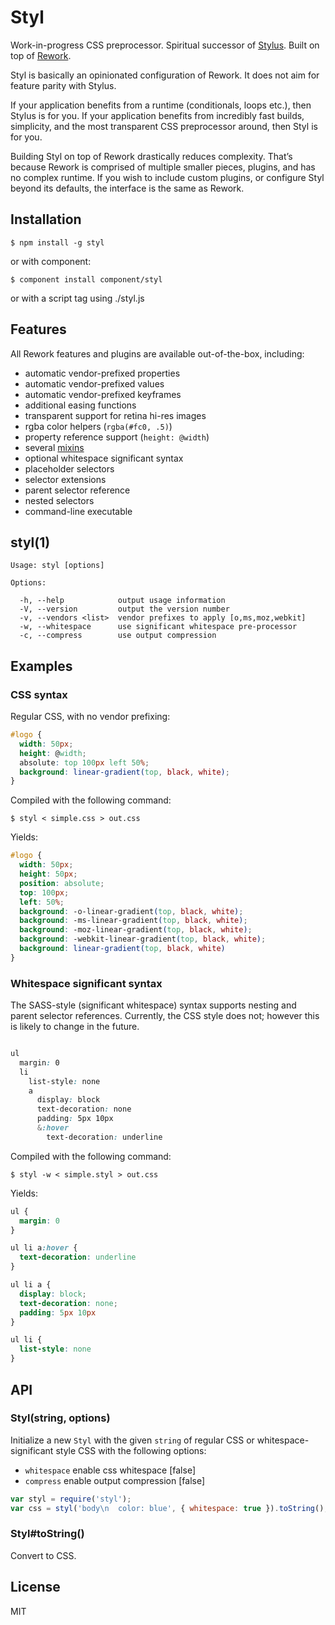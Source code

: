 # Styl

  Work-in-progress CSS preprocessor.
  Spiritual successor of [Stylus](https://github.com/LearnBoost/stylus).
  Built on top of [Rework](https://github.com/visionmedia/rework).

  Styl is basically an opinionated configuration of Rework. It does not aim for feature parity with Stylus.

  If your application benefits from a runtime (conditionals, loops etc.), then Stylus is for you.
  If your application benefits from incredibly fast builds, simplicity, and the most transparent CSS
  preprocessor around, then Styl is for you.

  Building Styl on top of Rework drastically reduces complexity. That’s because Rework is comprised of multiple
  smaller pieces, plugins, and has no complex runtime. If you wish to include custom plugins, or configure Styl
  beyond its defaults, the interface is the same as Rework.

## Installation

```
$ npm install -g styl
```

or with component:

```
$ component install component/styl
```

or with a script tag using ./styl.js

## Features

  All Rework features and plugins are available out-of-the-box, including:

  - automatic vendor-prefixed properties
  - automatic vendor-prefixed values
  - automatic vendor-prefixed keyframes
  - additional easing functions
  - transparent support for retina hi-res images
  - rgba color helpers (`rgba(#fc0, .5)`)
  - property reference support (`height: @width`)
  - several [mixins](https://github.com/visionmedia/rework-mixins)
  - optional whitespace significant syntax
  - placeholder selectors
  - selector extensions
  - parent selector reference
  - nested selectors
  - command-line executable

## styl(1)

```
Usage: styl [options]

Options:

  -h, --help            output usage information
  -V, --version         output the version number
  -v, --vendors <list>  vendor prefixes to apply [o,ms,moz,webkit]
  -w, --whitespace      use significant whitespace pre-processor
  -c, --compress        use output compression
```

## Examples

### CSS syntax

  Regular CSS, with no vendor prefixing:

```css
#logo {
  width: 50px;
  height: @width;
  absolute: top 100px left 50%;
  background: linear-gradient(top, black, white);
}
```

  Compiled with the following command:

```
$ styl < simple.css > out.css
```

  Yields:

```css
#logo {
  width: 50px;
  height: 50px;
  position: absolute;
  top: 100px;
  left: 50%;
  background: -o-linear-gradient(top, black, white);
  background: -ms-linear-gradient(top, black, white);
  background: -moz-linear-gradient(top, black, white);
  background: -webkit-linear-gradient(top, black, white);
  background: linear-gradient(top, black, white)
}
```

### Whitespace significant syntax

  The SASS-style (significant whitespace) syntax supports nesting and parent selector references.
  Currently, the CSS style does not; however this is likely to change in the future.

```css

ul
  margin: 0
  li
    list-style: none
    a
      display: block
      text-decoration: none
      padding: 5px 10px
      &:hover
        text-decoration: underline
```

  Compiled with the following command:

```
$ styl -w < simple.styl > out.css
```

  Yields:

```css
ul {
  margin: 0
}

ul li a:hover {
  text-decoration: underline
}

ul li a {
  display: block;
  text-decoration: none;
  padding: 5px 10px
}

ul li {
  list-style: none
}
```

## API

### Styl(string, options)

  Initialize a new `Styl` with the given `string` of regular CSS or
  whitespace-significant style CSS with the following options:

  - `whitespace` enable css whitespace [false]
  - `compress` enable output compression [false]

```js
var styl = require('styl');
var css = styl('body\n  color: blue', { whitespace: true }).toString();
```

### Styl#toString()

  Convert to CSS.

## License

  MIT
